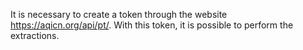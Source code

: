 It is necessary to create a token through the website https://aqicn.org/api/pt/. 
With this token, it is possible to perform the extractions.
